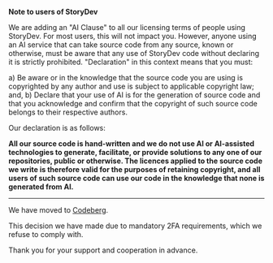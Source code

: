 **Note to users of StoryDev**

We are adding an "AI Clause" to all our licensing terms of people using StoryDev. For most users, this will not impact you. However, anyone using an AI service that can take source code from any source, known or otherwise, must be aware that any use of StoryDev code without declaring it is strictly prohibited. "Declaration" in this context means that you must:

a) Be aware or in the knowledge that the source code you are using is copyrighted by any author and use is subject to applicable copyright law; and, b) Declare that your use of AI is for the generation of source code and that you acknowledge and confirm that the copyright of such source code belongs to their respective authors.

Our declaration is as follows:

**All our source code is hand-written and we do not use AI or AI-assisted technologies to generate, facilitate, or provide solutions to any one of our repositories, public or otherwise. The licences applied to the source code we write is therefore valid for the purposes of retaining copyright, and all users of such source code can use our code in the knowledge that none is generated from AI.**

---

We have moved to [Codeberg](https://codeberg.org/storydev).

This decision we have made due to mandatory 2FA requirements, which we refuse to comply with.

Thank you for your support and cooperation in advance.
